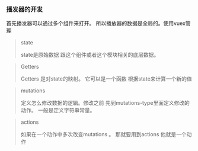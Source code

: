 ### 播发器的开发

首先播发器可以通过多个组件来打开。 所以播放器的数据是全局的。使用vuex管理



> state
>
> state是原始数据 跟这个组件或者这个模块相关的底层数据。



> Getters
>
> Getters 是对state的映射。 它可以是一个函数 根据state来计算一个新的值



> mutations
>
> 定义怎么修改数据的逻辑。修改之前 先到mutations-type里面定义修改的动作。 一般是定义字符串常量。



> actions
>
> 如果在一个动作中多次改变mutations 。 那就要用到actions 他就是一个动作























